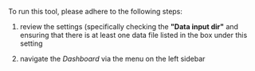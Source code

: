 To run this tool, please adhere to the following steps:

1. review the settings (specifically checking the **"Data input dir"**
   and ensuring that there is at least one data file listed in the box
   under this setting
   
2. navigate the _Dashboard_ via the menu on the left sidebar
